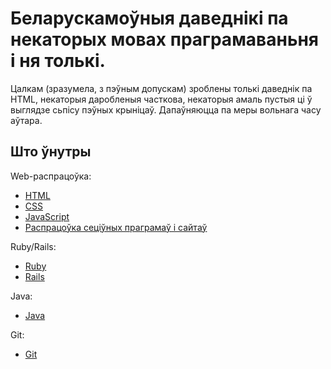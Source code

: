# Беларускамоўныя даведнікі па некаторых мовах праграмаваньня і ня толькі. 

Цалкам (зразумела, з пэўным допускам) зроблены толькі даведнік па HTML, некаторыя даробленыя часткова, некаторыя амаль пустыя ці ў выглядзе сьпісу пэўных крыніцаў. Дапаўняюцца па меры вольнага часу аўтара.

## Што ўнутры

Web-распрацоўка:

 * [HTML](https://github.com/yurtsevich/Manuals/tree/master/htmlRef/)
 * [CSS](https://github.com/yurtsevich/Manuals/tree/master/cssRef/)
 * [JavaScript](https://github.com/yurtsevich/Manuals/tree/master/jsRef/)
 * [Распрацоўка сеціўных праграмаў і сайтаў](https://github.com/yurtsevich/Manuals/tree/master/webRef/)

Ruby/Rails:

 * [Ruby](https://github.com/yurtsevich/Manuals/tree/master/rubyRef/)
 * [Rails](https://github.com/yurtsevich/Manuals/tree/master/railsRef/)

Java:

 * [Java](https://github.com/yurtsevich/Manuals/tree/master/javaRef/)

Git:

* [Git](https://github.com/yurtsevich/Manuals/tree/master/gitRef/)

